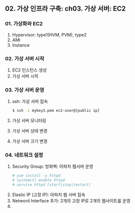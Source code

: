 ## 02. 가상 인프라 구축: ch03. 가상 서버: EC2

### 01. 가상화와 EC2
1. Hypervisor: type1(HVM, PVM), type2
2. AMI
3. Instance

### 02. 가상 서버 시작
1. EC2 인스턴스 생성
2. 가상 서버 시작

### 03. 가상 서버 운영
1. ssh: 가상 서버 접속
   ```bash
   $ ssh -i mykey3.pem ec2-user@[public ip]
   ```
   
2. 가상 서버 모니터링
3. 가상 서버 상태 변경
4. 가상 서버 크기 변경

### 04. 네트워크 설정
1. Security Group: 방화벽: 아파치 웹서버 운영
   ```bash
   # yum install -y httpd
   # systemctl enable httpd
   # service httpd [start|stop|restart]
   ```
2. Elastic IP (고정 IP): 아파치 웹 서버 접속
3. Netword Interface 추가: 2개의 고정 IP로 2개의 웹사이트를 운영
4. 

